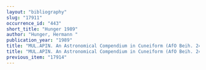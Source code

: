 ```yaml
---
layout: "bibliography"
slug: "17911"
occurrence_id: "443"
short_title: "Hunger 1989"
author: "Hunger, Hermann "
publication_year: "1989"
title: "MUL.APIN. An Astronomical Compendium in Cuneiform (AfO Beih. 24)"
title: "MUL.APIN. An Astronomical Compendium in Cuneiform (AfO Beih. 24)"
previous_item: "17914"
---
```

